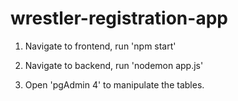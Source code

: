 # wrestler-registration-app

1. Navigate to frontend, run 'npm start'

2. Navigate to backend, run 'nodemon app.js'

3. Open 'pgAdmin 4' to manipulate the tables.